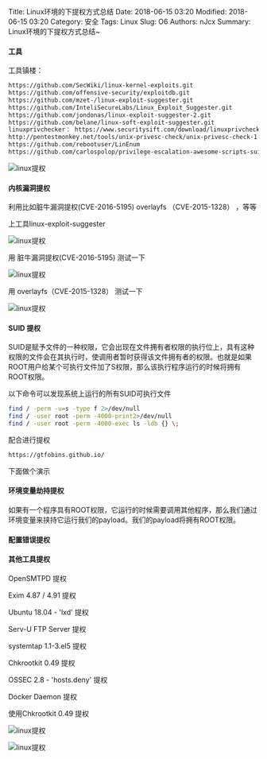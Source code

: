 Title: Linux环境的下提权方式总结
Date: 2018-06-15 03:20
Modified: 2018-06-15 03:20
Category: 安全
Tags: Linux
Slug: O6
Authors: nJcx
Summary: Linux环境的下提权方式总结~

#### 工具


工具镇楼：

```bash
https://github.com/SecWiki/linux-kernel-exploits.git
https://github.com/offensive-security/exploitdb.git
https://github.com/mzet-/linux-exploit-suggester.git
https://github.com/InteliSecureLabs/Linux_Exploit_Suggester.git
https://github.com/jondonas/linux-exploit-suggester-2.git
https://github.com/belane/linux-soft-exploit-suggester.git
linuxprivchecker： https://www.securitysift.com/download/linuxprivchecker.py
http://pentestmonkey.net/tools/unix-privesc-check/unix-privesc-check-1.4.tar.gz
https://github.com/rebootuser/LinEnum
https://github.com/carlospolop/privilege-escalation-awesome-scripts-suite/tree/master/linPEAS
```

![linux提权](../images/WechatIMG169.png)


#### 内核漏洞提权

 利用比如脏牛漏洞提权(CVE-2016-5195) overlayfs （CVE-2015-1328）
，等等

上工具linux-exploit-suggester

![linux提权](../images/WechatIMG180.jpeg)


用 脏牛漏洞提权(CVE-2016-5195) 测试一下 

![linux提权](../images/cow1.png)


用 overlayfs（CVE-2015-1328） 测试一下 

![linux提权](../images/WechatIMG182.jpeg)
 


#### SUID 提权


SUID是赋予文件的一种权限，它会出现在文件拥有者权限的执行位上，具有这种权限的文件会在其执行时，使调用者暂时获得该文件拥有者的权限。也就是如果ROOT用户给某个可执行文件加了S权限，那么该执行程序运行的时候将拥有ROOT权限。

以下命令可以发现系统上运行的所有SUID可执行文件

```bash
find / -perm -u=s -type f 2>/dev/null
find / -user root -perm -4000-print2>/dev/null
find / -user root -perm -4000-exec ls -ldb {} \;

```
配合进行提权

```bash
https://gtfobins.github.io/
```

下面做个演示




#### 环境变量劫持提权

如果有一个程序具有ROOT权限，它运行的时候需要调用其他程序，那么我们通过环境变量来挟持它运行我们的payload。我们的payload将拥有ROOT权限。



#### 配置错误提权


####  其他工具提权



OpenSMTPD 提权

Exim 4.87 / 4.91 提权

Ubuntu 18.04 - 'lxd'  提权

Serv-U FTP Server  提权

systemtap 1.1-3.el5  提权

Chkrootkit 0.49  提权

OSSEC 2.8 - 'hosts.deny'  提权

Docker Daemon 	提权


使用Chkrootkit 0.49  提权

![linux提权](../images/msfchk.png)

![linux提权](../images/msfchk1.png)
 



 
